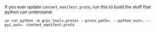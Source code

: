 If you ever update `content_manifest.proto`, run this to build the stuff that python can understand:
```
uv run python -m grpc_tools.protoc --proto_path=. --python_out=. --pyi_out=. content_manifest.proto
```
